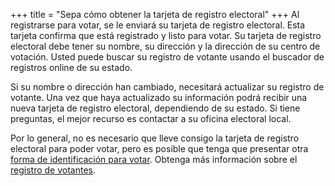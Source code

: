 +++
title = "Sepa cómo obtener la tarjeta de registro electoral"
+++
Al registrarse para votar, se le enviará su tarjeta de registro electoral. Esta tarjeta confirma que está registrado y listo para votar. Su tarjeta de registro electoral debe tener su nombre, su dirección y la dirección de su centro de votación. Usted puede buscar su registro de votante usando el buscador de registros online de su estado.

Si su nombre o dirección han cambiado, necesitará actualizar su registro de votante. Una vez que haya actualizado su información podrá recibir una nueva tarjeta de registro electoral, dependiendo de su estado.  Si tiene preguntas, el mejor recurso es contactar a su oficina electoral local.

Por lo general, no es necesario que lleve consigo la tarjeta de registro electoral para poder votar, pero es posible que tenga que presentar otra [forma de identificación para votar](https://www.usa.gov/espanol/documento-para-votar). Obtenga más información sobre el [registro de votantes](https://www.usa.gov/espanol/como-obtener-tarjeta-registro-electoral).
